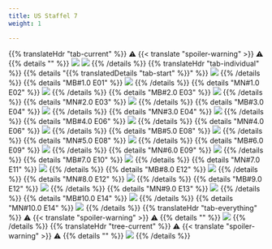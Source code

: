 ```yaml
---
title: US Staffel 7
weight: 1

---
```

{{% translateHdr "tab-current" %}}
:warning: {{< translate "spoiler-warning" >}} :warning:
{{% details "" %}}
![](/sim-ayto/us07/us07_tab.png)
![](/sim-ayto/us07/us07_sum.png)
{{% /details %}}
{{% translateHdr "tab-individual" %}}
{{% details "{{% translatedDetails "tab-start" %}}" %}}
![](/sim-ayto/us07/us07_0.png)
{{% /details %}}
{{% details "MB#1.0 E01" %}}
![](/sim-ayto/us07/us07_1.png)
{{% /details %}}
{{% details "MN#1.0 E02" %}}
![](/sim-ayto/us07/us07_2.png)
{{% /details %}}
{{% details "MB#2.0 E03" %}}
![](/sim-ayto/us07/us07_3.png)
{{% /details %}}
{{% details "MN#2.0 E03" %}}
![](/sim-ayto/us07/us07_4.png)
{{% /details %}}
{{% details "MB#3.0 E04" %}}
![](/sim-ayto/us07/us07_5.png)
{{% /details %}}
{{% details "MN#3.0 E04" %}}
![](/sim-ayto/us07/us07_6.png)
{{% /details %}}
{{% details "MB#4.0 E06" %}}
![](/sim-ayto/us07/us07_7.png)
{{% /details %}}
{{% details "MN#4.0 E06" %}}
![](/sim-ayto/us07/us07_8.png)
{{% /details %}}
{{% details "MB#5.0 E08" %}}
![](/sim-ayto/us07/us07_9.png)
{{% /details %}}
{{% details "MN#5.0 E08" %}}
![](/sim-ayto/us07/us07_10.png)
{{% /details %}}
{{% details "MB#6.0 E09" %}}
![](/sim-ayto/us07/us07_11.png)
{{% /details %}}
{{% details "MN#6.0 E09" %}}
![](/sim-ayto/us07/us07_12.png)
{{% /details %}}
{{% details "MB#7.0 E10" %}}
![](/sim-ayto/us07/us07_13.png)
{{% /details %}}
{{% details "MN#7.0 E11" %}}
![](/sim-ayto/us07/us07_14.png)
{{% /details %}}
{{% details "MB#8.0 E12" %}}
![](/sim-ayto/us07/us07_15.png)
{{% /details %}}
{{% details "MN#8.0 E12" %}}
![](/sim-ayto/us07/us07_16.png)
{{% /details %}}
{{% details "MB#9.0 E12" %}}
![](/sim-ayto/us07/us07_17.png)
{{% /details %}}
{{% details "MN#9.0 E13" %}}
![](/sim-ayto/us07/us07_18.png)
{{% /details %}}
{{% details "MB#10.0 E14" %}}
![](/sim-ayto/us07/us07_19.png)
{{% /details %}}
{{% details "MN#10.0 E14" %}}
![](/sim-ayto/us07/us07_20.png)
{{% /details %}}
{{% translateHdr "tab-everything" %}}
:warning: {{< translate "spoiler-warning" >}} :warning:
{{% details "" %}}
![](/sim-ayto/us07/us07.col.png)
{{% /details %}}
{{% translateHdr "tree-current" %}}
:warning: {{< translate "spoiler-warning" >}} :warning:
{{% details "" %}}
![](/sim-ayto/us07/us07.png)
{{% /details %}}
